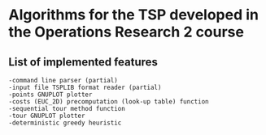 # Algorithms for the TSP developed in the Operations Research 2 course

## List of implemented features
```
-command line parser (partial)
-input file TSPLIB format reader (partial)
-points GNUPLOT plotter
-costs (EUC_2D) precomputation (look-up table) function
-sequential tour method function
-tour GNUPLOT plotter
-deterministic greedy heuristic
```
